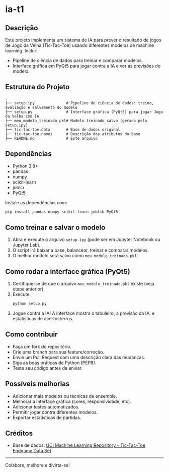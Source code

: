 # ia-t1

## Descrição

Este projeto implementa um sistema de IA para prever o resultado de jogos de Jogo da Velha (Tic-Tac-Toe) usando diferentes modelos de machine learning. Inclui:
- Pipeline de ciência de dados para treinar e comparar modelos.
- Interface gráfica em PyQt5 para jogar contra a IA e ver as previsões do modelo.

## Estrutura do Projeto

```
.
├── setup.ipy              # Pipeline de ciência de dados: treino, avaliação e salvamento do modelo
├── setup.py               # Interface gráfica (PyQt5) para jogar Jogo da Velha com IA
├── meu_modelo_treinado.pkl# Modelo treinado salvo (gerado pelo setup.ipy)
├── tic-tac-toe.data       # Base de dados original
├── tic-tac-toe.names      # Descrição dos atributos da base
├── README.md              # Este arquivo
```

## Dependências

- Python 3.8+
- pandas
- numpy
- scikit-learn
- joblib
- PyQt5

Instale as dependências com:
```bash
pip install pandas numpy scikit-learn joblib PyQt5
```

## Como treinar e salvar o modelo

1. Abra e execute o arquivo `setup.ipy` (pode ser em Jupyter Notebook ou Jupyter Lab).
2. O script irá baixar a base, balancear, treinar e comparar modelos.
3. O melhor modelo será salvo como `meu_modelo_treinado.pkl`.

## Como rodar a interface gráfica (PyQt5)

1. Certifique-se de que o arquivo `meu_modelo_treinado.pkl` existe (veja etapa anterior).
2. Execute:
   ```bash
   python setup.py
   ```
3. Jogue contra a IA! A interface mostra o tabuleiro, a previsão da IA, e estatísticas de acertos/erros.

## Como contribuir

- Faça um fork do repositório.
- Crie uma branch para sua feature/correção.
- Envie um Pull Request com uma descrição clara das mudanças.
- Siga as boas práticas de Python (PEP8).
- Teste seu código antes de enviar.

## Possíveis melhorias
- Adicionar mais modelos ou técnicas de ensemble.
- Melhorar a interface gráfica (cores, responsividade, etc).
- Adicionar testes automatizados.
- Permitir jogar contra diferentes modelos.
- Exportar estatísticas de partidas.

## Créditos
- Base de dados: [UCI Machine Learning Repository - Tic-Tac-Toe Endgame Data Set](https://archive.ics.uci.edu/ml/datasets/tic-tac-toe+endgame)

---

Colabore, melhore e divirta-se!